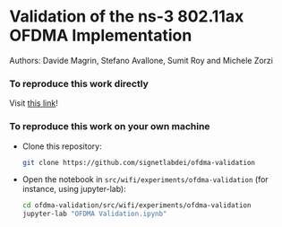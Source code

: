 Validation of the ns-3 802.11ax OFDMA Implementation
====================================================

Authors: Davide Magrin, Stefano Avallone, Sumit Roy and Michele Zorzi

### To reproduce this work directly

Visit [this link](https://mybinder.org/v2/gh/signetlabdei/ofdma-validation/HEAD?urlpath=lab%2Ftree%2Fsrc%2Fwifi%2Fexperiments%2Fofdma-validation%2FOFDMA%20Validation.ipynb)!

### To reproduce this work on your own machine

- Clone this repository:
  ```bash
  git clone https://github.com/signetlabdei/ofdma-validation
  ```
- Open the notebook in `src/wifi/experiments/ofdma-validation` (for instance, using jupyter-lab):
  ```bash
  cd ofdma-validation/src/wifi/experiments/ofdma-validation
  jupyter-lab "OFDMA Validation.ipynb"
  ```
